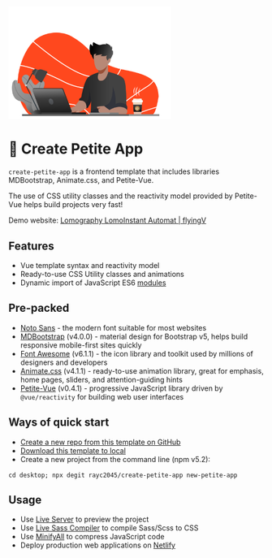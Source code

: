 <img src="https://raw.githubusercontent.com/rayc2045/create-petite-app/main/intro/images/programming.svg" width="320" />

# 🤘 Create Petite App

`create-petite-app` is a frontend template that includes libraries MDBootstrap, Animate.css, and Petite-Vue.

The use of CSS utility classes and the reactivity model provided by Petite-Vue helps build projects very fast!

Demo website: [Lomography LomoInstant Automat | flyingV](https://flyingv-lomoinstant.netlify.app/)

## Features

- Vue template syntax and reactivity model
- Ready-to-use CSS Utility classes and animations
- Dynamic import of JavaScript ES6 [modules](https://github.com/mdn/js-examples/tree/master/module-examples)

## Pre-packed

- [Noto Sans](https://fonts.google.com/noto/specimen/Noto+Sans) - the modern font suitable for most websites
- [MDBootstrap](https://mdbootstrap.com/) (v4.0.0) - material design for Bootstrap v5, helps build responsive mobile-first sites quickly
- [Font Awesome](https://fontawesome.com/) (v6.1.1) - the icon library and toolkit used by millions of designers and developers
- [Animate.css](https://animate.style/) (v4.1.1) - ready-to-use animation library, great for emphasis, home pages, sliders, and attention-guiding hints
- [Petite-Vue](https://github.com/vuejs/petite-vue) (v0.4.1) - progressive JavaScript library driven by `@vue/reactivity` for building web user interfaces

## Ways of quick start

- [Create a new repo from this template on GitHub](https://github.com/rayc2045/create-petite-app/)
- [Download this template to local](https://github.com/rayc2045/create-petite-app/archive/refs/heads/main.zip)
- Create a new project from the command line (npm v5.2):

```
cd desktop; npx degit rayc2045/create-petite-app new-petite-app
```

## Usage

- Use [Live Server](https://marketplace.visualstudio.com/items?itemName=ritwickdey.LiveServer) to preview the project
- Use [Live Sass Compiler](https://marketplace.visualstudio.com/items?itemName=ritwickdey.live-sass) to compile Sass/Scss to CSS
- Use [MinifyAll](https://marketplace.visualstudio.com/items?itemName=josee9988.minifyall) to compress JavaScript code
- Deploy production web applications on [Netlify](https://app.netlify.com/start)